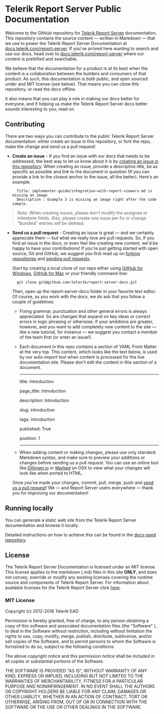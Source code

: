 # Telerik Report Server Public Documentation

Welcome to the GitHub repository for [Telerik Report Server](https://www.telerik.com/report-server) documentation. This repository contains the source content — written in Markdown — that we use to power the Telerik Report Server Documentation at [docs.telerik.com/report-server](https://docs.telerik.com/report-server). If you've arrived here wanting to search and use our docs, head over to [docs.telerik.com/report-server](https://docs.telerik.com/report-server) where our content is prettified and searchable.

We believe that the documentation for a product is at its best when the content is a collaboration between the builders and consumers of that product. As such, this documentation is both public, and open sourced under and MIT license (see below). That means you can clone this repository, or read the docs offline.

It also means that you can play a role in making our docs better for everyone, and if helping us make the Telerik Report Server docs better sounds interesting to you, read on.

## Contributing

There are two ways you can contribute to the public Telerik Report Server documentation: either create an issue in this repository, or fork the repo, make the change and send us a pull request!

- **Create an issue** - If you find an issue with our docs that needs to be addressed, the best way to let us know about it is by [creating an issue in this repository](https://github.com/telerik/report-server-docs/issues). When creating an issue, provide a descriptive title, be as specific as possible and link to the document in question (If you can provide a link to the closest anchor to the issue, all the better). Here's an example:

        Title: implementer-guide/integration-with-report-viewers.md is missing an image
        Description : Example 3 is missing an image right after the code sample.

> Note: When creating issues, please don't modify the assignee or milestone fields. Also, please create one issue per fix or change. "Bundled" entries will be deleted.

- **Send us a pull request** - Creating an issue is great — and we certainly appreciate them — but what we really love are pull requests. So, if you find an issue in the docs, or even feel like creating new content, we'd be happy to have your contributions! If you're just getting started with open source, Git and GitHub, we suggest you first read up on [forking repositories](https://help.github.com/articles/fork-a-repo) and [sending pull requests](https://help.github.com/articles/using-pull-requests).

  Start by creating a local clone of our repo either using [GitHub for Windows](http://windows.github.com/), [GitHub for Mac](http://mac.github.com/) or your friendly command-line:

        git clone git@github.com:telerik/report-server-docs.git

  Then, open up the report-server-docs folder in your favorite text editor. Of course, as you work with the docs, we do ask that you follow a couple of guidelines:

  - Fixing grammar, punctuation and other general errors is always appreciated. So are changes that expand on key ideas or correct errors in logic phrasing or otherwise. If your ambitions are greater, however, and you want to add completely new content to the site — like a new tutorial, for instance — we suggest you contact a member of the team first (or enter an issue!).
  - Each document in this repo contains a section of YAML Front Matter at the very top. This content, which looks like the text below, is used by our auto-import tool when content is processed for the live documentation site. Please don't edit the content in this section of a document.

    ***

    title: Introduction

    page_title: Introduction

    description: Introduction

    slug: introduction

    tags: introduction

    published: True

    position: 1

    ***

  - When adding content or making changes, please use only standard Markdown syntax, and make sure to preview your additions or changes before sending us a pull request. You can use an online tool like [Dillinger.io](http://dillinger.io/) or [Marked](http://markedapp.com/) on OSX to view what your changes will look like when ported to HTML.

  Once you've made your changes, commit, pull, merge, push and [send us a pull request](https://help.github.com/articles/using-pull-requests)! We — and Report Server users everywhere — thank you for improving our documentation!

## Running locally

You can generate a static web site from the Telerik Report Server documentation and browse it locally.

Detailed instructions on how to achieve this can be found in the [docs-seed repository](https://github.com/telerik/docs-seed#local-setup).

## License

The Telerik Report Server Documentation is licensed under an MIT license. This license applies to the markdown (.md) files in this site **ONLY**, and does not convey, override or modify any existing licenses covering the runtime source and components of Telerik Report Server. For information about available licenses for the Telerik Report Server click [here](https://www.telerik.com/purchase/license-agreement/report-server).

### MIT License

Copyright (c) 2012-2018 Telerik EAD

Permission is hereby granted, free of charge, to any person obtaining a copy of this software and associated documentation files (the "Software" ), to deal in the Software without restriction, including without limitation the rights to use, copy, modify, merge, publish, distribute, sublicense, and/or sell copies of the Software, and to permit persons to whom the Software is furnished to do so, subject to the following conditions:

The above copyright notice and this permission notice shall be included in all copies or substantial portions of the Software.

THE SOFTWARE IS PROVIDED "AS IS", WITHOUT WARRANTY OF ANY KIND, EXPRESS OR IMPLIED, INCLUDING BUT NOT LIMITED TO THE WARRANTIES OF MERCHANTABILITY, FITNESS FOR A PARTICULAR PURPOSE AND NONINFRINGEMENT. IN NO EVENT SHALL THE AUTHORS OR COPYRIGHT HOLDERS BE LIABLE FOR ANY CLAIM, DAMAGES OR OTHER LIABILITY, WHETHER IN AN ACTION OF CONTRACT, TORT OR OTHERWISE, ARISING FROM, OUT OF OR IN CONNECTION WITH THE SOFTWARE OR THE USE OR OTHER DEALINGS IN THE SOFTWARE.

